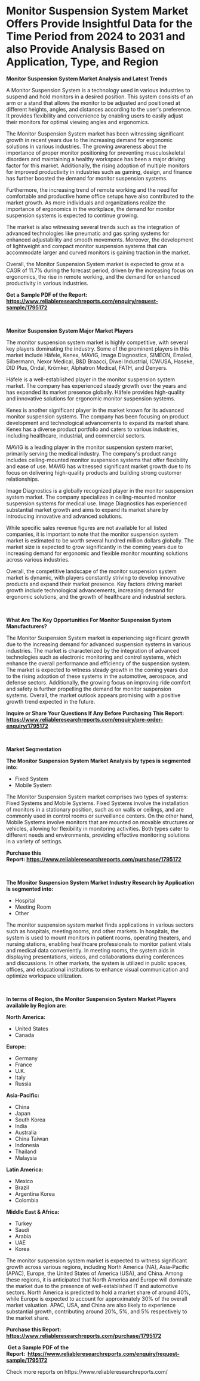 <p><h1>Monitor Suspension System Market Offers Provide Insightful Data for the Time Period from 2024 to 2031 and also Provide Analysis Based on Application, Type, and Region</h1></p><p><strong>Monitor Suspension System Market Analysis and Latest Trends</strong></p>
<p><p>A Monitor Suspension System is a technology used in various industries to suspend and hold monitors in a desired position. This system consists of an arm or a stand that allows the monitor to be adjusted and positioned at different heights, angles, and distances according to the user's preference. It provides flexibility and convenience by enabling users to easily adjust their monitors for optimal viewing angles and ergonomics.</p><p>The Monitor Suspension System market has been witnessing significant growth in recent years due to the increasing demand for ergonomic solutions in various industries. The growing awareness about the importance of proper monitor positioning for preventing musculoskeletal disorders and maintaining a healthy workspace has been a major driving factor for this market. Additionally, the rising adoption of multiple monitors for improved productivity in industries such as gaming, design, and finance has further boosted the demand for monitor suspension systems.</p><p>Furthermore, the increasing trend of remote working and the need for comfortable and productive home office setups have also contributed to the market growth. As more individuals and organizations realize the importance of ergonomics in the workplace, the demand for monitor suspension systems is expected to continue growing.</p><p>The market is also witnessing several trends such as the integration of advanced technologies like pneumatic and gas spring systems for enhanced adjustability and smooth movements. Moreover, the development of lightweight and compact monitor suspension systems that can accommodate larger and curved monitors is gaining traction in the market.</p><p>Overall, the Monitor Suspension System market is expected to grow at a CAGR of 11.7% during the forecast period, driven by the increasing focus on ergonomics, the rise in remote working, and the demand for enhanced productivity in various industries.</p></p>
<p><strong>Get a Sample PDF of the Report:&nbsp; <a href="https://www.reliableresearchreports.com/enquiry/request-sample/1795172">https://www.reliableresearchreports.com/enquiry/request-sample/1795172</a></strong></p>
<p>&nbsp;</p>
<p><strong>Monitor Suspension System Major Market Players</strong></p>
<p><p>The monitor suspension system market is highly competitive, with several key players dominating the industry. Some of the prominent players in this market include Häfele, Kenex, MAVIG, Image Diagnostics, SIMEON, Emaled, Silbermann, Nexor Medical, B&D Braacci, Diwei Industrial, ICWUSA, Haseke, DID Plus, Ondal, Krömker, Alphatron Medical, FATH, and Denyers.</p><p>Häfele is a well-established player in the monitor suspension system market. The company has experienced steady growth over the years and has expanded its market presence globally. Häfele provides high-quality and innovative solutions for ergonomic monitor suspension systems.</p><p>Kenex is another significant player in the market known for its advanced monitor suspension systems. The company has been focusing on product development and technological advancements to expand its market share. Kenex has a diverse product portfolio and caters to various industries, including healthcare, industrial, and commercial sectors.</p><p>MAVIG is a leading player in the monitor suspension system market, primarily serving the medical industry. The company's product range includes ceiling-mounted monitor suspension systems that offer flexibility and ease of use. MAVIG has witnessed significant market growth due to its focus on delivering high-quality products and building strong customer relationships.</p><p>Image Diagnostics is a globally recognized player in the monitor suspension system market. The company specializes in ceiling-mounted monitor suspension systems for medical use. Image Diagnostics has experienced substantial market growth and aims to expand its market share by introducing innovative and advanced solutions.</p><p>While specific sales revenue figures are not available for all listed companies, it is important to note that the monitor suspension system market is estimated to be worth several hundred million dollars globally. The market size is expected to grow significantly in the coming years due to increasing demand for ergonomic and flexible monitor mounting solutions across various industries.</p><p>Overall, the competitive landscape of the monitor suspension system market is dynamic, with players constantly striving to develop innovative products and expand their market presence. Key factors driving market growth include technological advancements, increasing demand for ergonomic solutions, and the growth of healthcare and industrial sectors.</p></p>
<p>&nbsp;</p>
<p><strong>What Are The Key Opportunities For Monitor Suspension System Manufacturers?</strong></p>
<p><p>The Monitor Suspension System market is experiencing significant growth due to the increasing demand for advanced suspension systems in various industries. The market is characterized by the integration of advanced technologies such as electronic monitoring and control systems, which enhance the overall performance and efficiency of the suspension system. The market is expected to witness steady growth in the coming years due to the rising adoption of these systems in the automotive, aerospace, and defense sectors. Additionally, the growing focus on improving ride comfort and safety is further propelling the demand for monitor suspension systems. Overall, the market outlook appears promising with a positive growth trend expected in the future.</p></p>
<p><strong>Inquire or Share Your Questions If Any Before Purchasing This Report: <a href="https://www.reliableresearchreports.com/enquiry/pre-order-enquiry/1795172">https://www.reliableresearchreports.com/enquiry/pre-order-enquiry/1795172</a></strong></p>
<p>&nbsp;</p>
<p><strong>Market Segmentation</strong></p>
<p><strong>The Monitor Suspension System Market Analysis by types is segmented into:</strong></p>
<p><ul><li>Fixed System</li><li>Mobile System</li></ul></p>
<p><p>The Monitor Suspension System market comprises two types of systems: Fixed Systems and Mobile Systems. Fixed Systems involve the installation of monitors in a stationary position, such as on walls or ceilings, and are commonly used in control rooms or surveillance centers. On the other hand, Mobile Systems involve monitors that are mounted on movable structures or vehicles, allowing for flexibility in monitoring activities. Both types cater to different needs and environments, providing effective monitoring solutions in a variety of settings.</p></p>
<p><strong>Purchase this Report:&nbsp;<a href="https://www.reliableresearchreports.com/purchase/1795172">https://www.reliableresearchreports.com/purchase/1795172</a></strong></p>
<p>&nbsp;</p>
<p><strong>The Monitor Suspension System Market Industry Research by Application is segmented into:</strong></p>
<p><ul><li>Hospital</li><li>Meeting Room</li><li>Other</li></ul></p>
<p><p>The monitor suspension system market finds applications in various sectors such as hospitals, meeting rooms, and other markets. In hospitals, the system is used to mount monitors in patient rooms, operating theaters, and nursing stations, enabling healthcare professionals to monitor patient vitals and medical data conveniently. In meeting rooms, the system aids in displaying presentations, videos, and collaborations during conferences and discussions. In other markets, the system is utilized in public spaces, offices, and educational institutions to enhance visual communication and optimize workspace utilization.</p></p>
<p>&nbsp;</p>
<p><strong>In terms of Region, the Monitor Suspension System Market Players available by Region are:</strong></p>
<p>
    <p> <strong> North America: </strong>
        <ul>
            <li>United States</li>
            <li>Canada</li>
        </ul>
        </p> 
    <p> <strong> Europe: </strong>
        <ul>
            <li>Germany</li>
            <li>France</li>
            <li>U.K.</li>
            <li>Italy</li>
            <li>Russia</li>
        </ul>
        </p> 
    <p> <strong> Asia-Pacific: </strong>
        <ul>
            <li>China</li>
            <li>Japan</li>
            <li>South Korea</li>
            <li>India</li>
            <li>Australia</li>
            <li>China Taiwan</li>
            <li>Indonesia</li>
            <li>Thailand</li>
            <li>Malaysia</li>
        </ul>
        </p> 
    <p> <strong> Latin America: </strong>
        <ul>
            <li>Mexico</li>
            <li>Brazil</li>
            <li>Argentina Korea</li>
            <li>Colombia</li>
        </ul>
        </p> 
    <p> <strong> Middle East & Africa: </strong>
        <ul>
            <li>Turkey</li>
            <li>Saudi</li>
            <li>Arabia</li>
            <li>UAE</li>
            <li>Korea</li>
        </ul>
    </p>
    </p>
<p><p>The monitor suspension system market is expected to witness significant growth across various regions, including North America (NA), Asia-Pacific (APAC), Europe, the United States of America (USA), and China. Among these regions, it is anticipated that North America and Europe will dominate the market due to the presence of well-established IT and automotive sectors. North America is predicted to hold a market share of around 40%, while Europe is expected to account for approximately 30% of the overall market valuation. APAC, USA, and China are also likely to experience substantial growth, contributing around 20%, 5%, and 5% respectively to the market share.</p></p>
<p><strong>Purchase this Report: <a href="https://www.reliableresearchreports.com/purchase/1795172">https://www.reliableresearchreports.com/purchase/1795172</a></strong></p>
<p>&nbsp;<strong>Get a Sample PDF of the Report:&nbsp;&nbsp;<a href="https://www.reliableresearchreports.com/enquiry/request-sample/1795172">https://www.reliableresearchreports.com/enquiry/request-sample/1795172</a></strong></p>
<p><strong></strong></p>
<p>Check more reports on https://www.reliableresearchreports.com/</p>